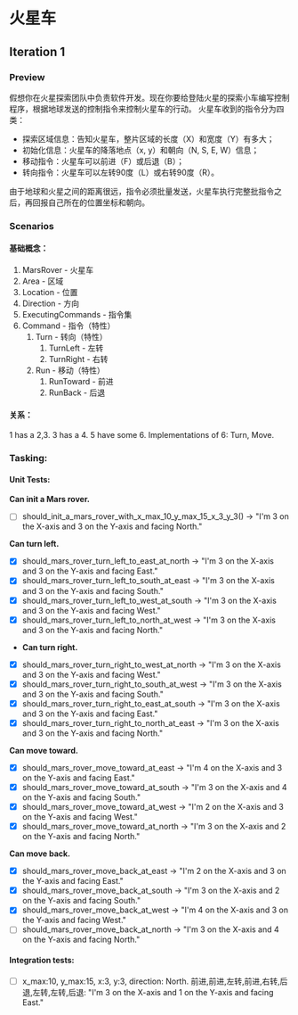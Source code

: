 # 火星车

## Iteration 1

### Preview

假想你在火星探索团队中负责软件开发。现在你要给登陆火星的探索小车编写控制程序，根据地球发送的控制指令来控制火星车的行动。 火星车收到的指令分为四类：

- 探索区域信息：告知火星车，整片区域的长度（X）和宽度（Y）有多大；
- 初始化信息：火星车的降落地点（x, y）和朝向（N, S, E, W）信息；
- 移动指令：火星车可以前进（F）或后退（B）；
- 转向指令：火星车可以左转90度（L）或右转90度（R）。

由于地球和火星之间的距离很远，指令必须批量发送，火星车执行完整批指令之后，再回报自己所在的位置坐标和朝向。

### Scenarios

#### 基础概念：

1. MarsRover - 火星车
2. Area - 区域
3. Location - 位置
4. Direction - 方向
5. ExecutingCommands - 指令集
6. Command - 指令（特性）
    1. Turn - 转向（特性）
        1. TurnLeft - 左转
        2. TurnRight - 右转
    2. Run - 移动（特性）
        1. RunToward - 前进
        2. RunBack - 后退

#### 关系：

1 has a 2,3. 3 has a 4. 5 have some 6. Implementations of 6: Turn, Move.

### Tasking:

#### Unit Tests:

**Can init a Mars rover.**

- [ ] should_init_a_mars_rover_with_x_max_10_y_max_15_x_3_y_3() -> "I'm 3 on the X-axis and 3 on the Y-axis and facing
  North."

**Can turn left.**

- [x] should_mars_rover_turn_left_to_east_at_north -> "I'm 3 on the X-axis and 3 on the Y-axis and facing East."
- [x] should_mars_rover_turn_left_to_south_at_east -> "I'm 3 on the X-axis and 3 on the Y-axis and facing South."
- [x] should_mars_rover_turn_left_to_west_at_south -> "I'm 3 on the X-axis and 3 on the Y-axis and facing West."
- [x] should_mars_rover_turn_left_to_north_at_west -> "I'm 3 on the X-axis and 3 on the Y-axis and facing North."

- **Can turn right.**
- [x] should_mars_rover_turn_right_to_west_at_north -> "I'm 3 on the X-axis and 3 on the Y-axis and facing West."
- [x] should_mars_rover_turn_right_to_south_at_west -> "I'm 3 on the X-axis and 3 on the Y-axis and facing South."
- [x] should_mars_rover_turn_right_to_east_at_south -> "I'm 3 on the X-axis and 3 on the Y-axis and facing East."
- [x] should_mars_rover_turn_right_to_north_at_east -> "I'm 3 on the X-axis and 3 on the Y-axis and facing North."

**Can move toward.**

- [x] should_mars_rover_move_toward_at_east -> "I'm 4 on the X-axis and 3 on the Y-axis and facing East."
- [x] should_mars_rover_move_toward_at_south -> "I'm 3 on the X-axis and 4 on the Y-axis and facing South."
- [x] should_mars_rover_move_toward_at_west -> "I'm 2 on the X-axis and 3 on the Y-axis and facing West."
- [x] should_mars_rover_move_toward_at_north -> "I'm 3 on the X-axis and 2 on the Y-axis and facing North."

**Can move back.**
- [x] should_mars_rover_move_back_at_east -> "I'm 2 on the X-axis and 3 on the Y-axis and facing East."
- [x] should_mars_rover_move_back_at_south -> "I'm 3 on the X-axis and 2 on the Y-axis and facing South."
- [x] should_mars_rover_move_back_at_west -> "I'm 4 on the X-axis and 3 on the Y-axis and facing West."
- [ ] should_mars_rover_move_back_at_north -> "I'm 3 on the X-axis and 4 on the Y-axis and facing North."

#### Integration tests:
- [ ] x_max:10, y_max:15, x:3, y:3, direction: North. 前进,前进,左转,前进,右转,后退,左转,左转,后退: "I'm 3 on the X-axis and 1 on the Y-axis and facing East."
